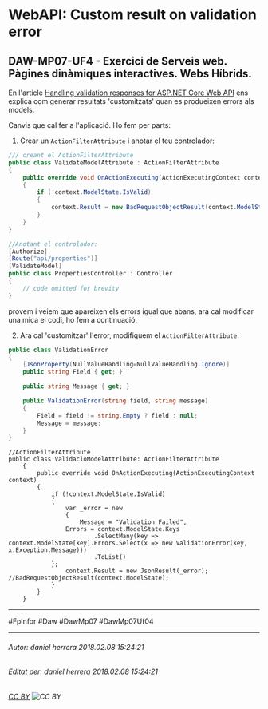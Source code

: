 # WebAPI: Custom result on validation error
## DAW-MP07-UF4 - Exercici de Serveis web. Pàgines dinàmiques interactives. Webs Híbrids.
En l'article [Handling validation responses for ASP.NET Core Web API](https://www.jerriepelser.com/blog/validation-response-aspnet-core-webapi/) ens explica com generar resultats 'customitzats' quan es produeixen errors als models.

Canvis que cal fer a l'aplicació. Ho fem per parts: 

1) Crear un `ActionFilterAttribute` i anotar el teu controlador:

```C#
/// creant el ActionFilterAttribute
public class ValidateModelAttribute : ActionFilterAttribute
{
    public override void OnActionExecuting(ActionExecutingContext context)
    {
        if (!context.ModelState.IsValid)
        {
            context.Result = new BadRequestObjectResult(context.ModelState);
        }
    }
}

//Anotant el controlador:
[Authorize]
[Route("api/properties")]
[ValidateModel]
public class PropertiesController : Controller
{
    // code omitted for brevity
}
```

provem i veiem que apareixen els errors igual que abans, ara cal modificar una mica el codi, ho fem a continuació.

2) Ara cal 'customitzar' l'error, modifiquem el `ActionFilterAttribute`:

```C#
public class ValidationError
{
    [JsonProperty(NullValueHandling=NullValueHandling.Ignore)]
    public string Field { get; }

    public string Message { get; }

    public ValidationError(string field, string message)
    {
        Field = field != string.Empty ? field : null;
        Message = message;
    }
}

```
 
    //ActionFilterAttribute
    public class ValidacioModelAttribute: ActionFilterAttribute
        {
            public override void OnActionExecuting(ActionExecutingContext context)
            {
                if (!context.ModelState.IsValid)
                {
                    var _error = new
                    {
                        Message = "Validation Failed",
                    Errors = context.ModelState.Keys
                            .SelectMany(key => context.ModelState[key].Errors.Select(x => new ValidationError(key, x.Exception.Message)))
                            .ToList()
                };
                    context.Result = new JsonResult(_error); //BadRequestObjectResult(context.ModelState);
                }
            }
        }

---

#FpInfor #Daw #DawMp07 #DawMp07Uf04

---

###### Autor: daniel herrera 2018.02.08 15:24:21
###### Editat per: daniel herrera 2018.02.08 15:24:21
###### [CC BY](https://creativecommons.org/licenses/by/4.0/) ![CC BY](https://licensebuttons.net/l/by/3.0/80x15.png)
